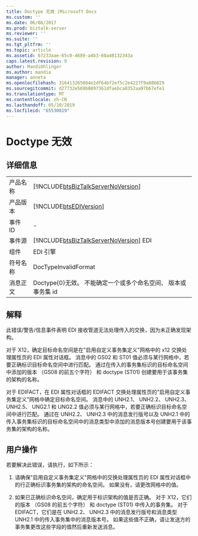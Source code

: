 ```yaml
---
title: Doctype 无效 |Microsoft Docs
ms.custom: ''
ms.date: 06/08/2017
ms.prod: biztalk-server
ms.reviewer: ''
ms.suite: ''
ms.tgt_pltfrm: ''
ms.topic: article
ms.assetid: 67233aae-65c0-4689-a4b3-60a48132343a
caps.latest.revision: 9
author: MandiOhlinger
ms.author: mandia
manager: anneta
ms.openlocfilehash: 316413265084e2df64bf2ef5c2e4227f9a886829
ms.sourcegitcommit: d27732e569b0897361dfaebca8352aa97bb7efe1
ms.translationtype: MT
ms.contentlocale: zh-CN
ms.lasthandoff: 05/10/2019
ms.locfileid: "65530819"
---
```

# <a name="doctype-is-invalid"></a>Doctype 无效
## <a name="details"></a>详细信息  
  
|                 |                                                                                                                 |
|-----------------|-----------------------------------------------------------------------------------------------------------------|
|  产品名称   |               [!INCLUDE[btsBizTalkServerNoVersion](../includes/btsbiztalkservernoversion-md.md)]                |
| 产品版本 |                           [!INCLUDE[btsEDIVersion](../includes/btsediversion-md.md)]                            |
|    事件 ID     |                                                        -                                                        |
|  事件源   |             [!INCLUDE[btsBizTalkServerNoVersion](../includes/btsbiztalkservernoversion-md.md)] EDI              |
|    组件    |                                                   EDI 引擎                                                    |
|  符号名称  |                                              DocTypeInvalidFormat                                               |
|  消息正文   | Doctype{0}无效。 不能确定一个或多个命名空间、 版本或事务集 id |
  
## <a name="explanation"></a>解释  
 此错误/警告/信息事件表明 EDI 接收管道无法处理传入的交换，因为未正确发现架构。  
  
 对于 X12，确定目标命名空间是在"启用自定义事务集定义"网格中的 x12 交换处理属性页的 EDI 属性对话框。 消息中的 GS02 和 ST01 值必须与某行网格中，若要正确标识目标命名空间中进行匹配。 通过在传入的事务集标识的目标命名空间中添加的版本 （GS08 的前五个字符） 和 doctype (ST01) 创建要用于该事务集的架构的名称。  
  
 对于 EDIFACT，在 EDI 属性对话框的 EDIFACT 交换处理属性页的"启用自定义事务集定义"网格中确定目标命名空间。 消息中的 UNH2.1、 UNH2.2、 UNH2.3、 UNH2.5、 UNG2.1 和 UNG2.2 值必须与某行网格中，若要正确标识目标命名空间中进行匹配。 通过在 UNH2.2、 UNH2.3 中的消息发行版号以及 UNH2.1 中的传入事务集标识的目标命名空间中的消息类型中添加的消息版本号创建要用于该事务集的架构的名称。  
  
## <a name="user-action"></a>用户操作  
 若要解决此错误，请执行，如下所示：  
  
1.  请确保"启用自定义事务集定义"网格中的交换处理属性页的 EDI 属性对话框中的行正确标识事务集的架构的命名空间。 如果没有，请更改网格中的值。  
  
2.  如果已正确标识命名空间，确定用于标识架构的值是否正确。 对于 X12，它们的版本 （GS08 的前五个字符） 和 doctype (ST01) 中传入的事务集。 对于 EDIFACT，它们是在 UNH2.2、 UNH2.3 中的消息发行版号和消息类型 UNH2.1 中的传入事务集中的消息版本号。 如果这些值不正确，请让发送方的事务集更改这些字段的值然后重新发送消息。
